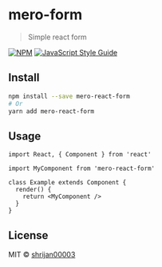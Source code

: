 # mero-form

> Simple react form

[![NPM](https://img.shields.io/npm/v/mero-form.svg)](https://www.npmjs.com/package/mero-react-form) [![JavaScript Style Guide](https://img.shields.io/badge/code_style-standard-brightgreen.svg)](https://standardjs.com)

## Install

```bash
npm install --save mero-react-form
# Or
yarn add mero-react-form
```

## Usage

```tsx
import React, { Component } from 'react'

import MyComponent from 'mero-react-form'

class Example extends Component {
  render() {
    return <MyComponent />
  }
}
```

## License

MIT © [shrijan00003](https://github.com/shrijan00003)
